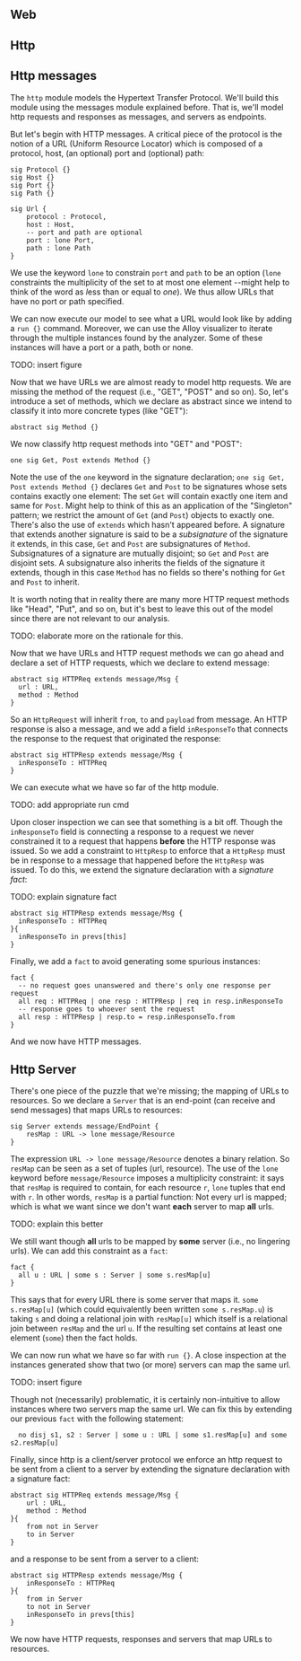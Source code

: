 Web
---

Http
----

Http messages
-------------

The `http` module models the Hypertext Transfer Protocol. We'll build this
module using the messages module explained before. That is, we'll
model http requests and responses as messages, and servers as endpoints.

But let's begin with HTTP messages. A critical piece of the protocol is
the notion of a URL (Uniform Resource Locator) which is composed of a
protocol, host, (an optional) port and (optional) path:

```
sig Protocol {}
sig Host {}
sig Port {}
sig Path {}

sig Url {
	protocol : Protocol,
	host : Host,
	-- port and path are optional
	port : lone Port,
	path : lone Path
}
```

We use the keyword `lone` to constrain `port` and `path` to be an option
(`lone` constraints the multiplicity of the set to at most one element --might
help to think of the word as *l*ess than or equal to *one*). We thus allow
URLs that have no port or path specified.

We can now execute our model to see what a URL would look like by adding a
`run {}` command. Moreover, we can use the Alloy visualizer to iterate through
the multiple instances found by the analyzer. Some of these instances will
have a port or a path, both or none.

TODO: insert figure

Now that we have URLs we are almost ready to model http requests. We are
missing the method of the request (i.e., "GET", "POST" and so on). So, let's
introduce a set of methods, which we declare as abstract since we intend to
classify it into more concrete types (like "GET"):

```
abstract sig Method {}
```

We now classify http request methods into "GET" and "POST":

```
one sig Get, Post extends Method {}
```

Note the use of the `one` keyword in the signature declaration;
`one sig Get, Post extends Method {}` declares `Get` and `Post` to be
signatures whose sets contains exactly one element: The set `Get` will contain
exactly one item and same for `Post`. Might help to think of this as
an application of the "Singleton" pattern; we restrict the amount of `Get` (and
`Post`) objects to exactly one. There's also the use of `extends` which hasn't
appeared before. A signature that extends another signature is said to be a
*subsignature* of the signature it extends, in this case, `Get` and `Post` are
subsignatures of `Method`. Subsignatures of a signature are mutually disjoint;
so `Get` and `Post` are disjoint sets. A subsignature also inherits the fields
of the signature it extends, though in this case `Method` has no fields so
there's nothing for `Get` and `Post` to inherit.

It is worth noting that in reality there are many more HTTP request methods like
"Head", "Put", and so on, but it's best to leave this out of the model since there
are not relevant to our analysis.

TODO: elaborate more on the rationale for this.

Now that we have URLs and HTTP request methods we can go ahead and declare
a set of HTTP requests, which we declare to extend message:

```
abstract sig HTTPReq extends message/Msg {
  url : URL,
  method : Method
}
```

So an `HttpRequest` will inherit `from`, `to` and `payload` from
message. An HTTP response is also a message, and we add a field `inResponseTo`
that connects the response to the request that originated the response:

```
abstract sig HTTPResp extends message/Msg {
  inResponseTo : HTTPReq
}
```

We can execute what we have so far of the http module.

TODO: add appropriate run cmd

Upon closer inspection we can see that something is a bit off. Though the
`inResponseTo` field is connecting a response to a request we never constrained
it to a request that happens **before** the HTTP response was issued. So we add
a constraint to `HttpResp` to
enforce that a `HttpResp` must be in response to a message that happened
before the `HttpResp` was issued. To do this, we extend the signature
declaration with a *signature fact*:

TODO: explain signature fact

```
abstract sig HTTPResp extends message/Msg {
  inResponseTo : HTTPReq
}{
  inResponseTo in prevs[this]
}
```

Finally,  we add a `fact` to avoid generating some spurious instances:

```
fact {
  -- no request goes unanswered and there's only one response per request
  all req : HTTPReq | one resp : HTTPResp | req in resp.inResponseTo
  -- response goes to whoever sent the request
  all resp : HTTPResp | resp.to = resp.inResponseTo.from
}
```

And we now have HTTP messages.

Http Server
-----------


There's one piece of the puzzle that we're missing; the mapping of URLs to
resources. So we declare a `Server` that is an end-point (can receive and send
messages) that maps URLs to resources:

```
sig Server extends message/EndPoint {	
	resMap : URL -> lone message/Resource
}
```

The expression `URL -> lone message/Resource` denotes a binary relation. So
`resMap` can be seen as a set of tuples (url, resource). The use of the `lone`
keyword before `message/Resource` imposes a multiplicity constraint: it says that
`resMap` is required to contain, for each resource `r`, `lone` tuples that
end with `r`. In other words, `resMap` is a partial function: Not every url is
mapped; which is what we want since we don't want **each** server to map
**all** urls.

TODO: explain this better

We still want though **all** urls to be mapped by **some** server (i.e., no lingering
urls). We can add this constraint as a `fact`:


```
fact {
  all u : URL | some s : Server | some s.resMap[u]
}
```

This says that for every URL there is some server that maps
it. `some s.resMap[u]` (which could equivalently been written `some s.resMap.u`)
is taking `s` and doing a relational join with
`resMap[u]` which itself is a relational join between `resMap` and the url `u`.
If the resulting set contains at least one element (`some`) then the fact holds.

We can now run what we have so far with `run {}`. A close inspection at the
instances generated show that two (or more) servers can map the same
url.

TODO: insert figure

Though not (necessarily) problematic, it is certainly non-intuitive to allow
instances where two servers map the same url. We can fix this by extending our
previous `fact` with the following statement:

```
  no disj s1, s2 : Server | some u : URL | some s1.resMap[u] and some s2.resMap[u]
```

Finally, since http is a client/server protocol
we enforce an http request to be sent from a client to a server by extending the
signature declaration with a signature fact:

```
abstract sig HTTPReq extends message/Msg {
	url : URL,
	method : Method
}{
	from not in Server
	to in Server
}
```

and a response to be sent from a server to a client:

```
abstract sig HTTPResp extends message/Msg {
	inResponseTo : HTTPReq
}{
	from in Server
	to not in Server
	inResponseTo in prevs[this]
}
```

We now have HTTP requests, responses and servers that map URLs to resources.